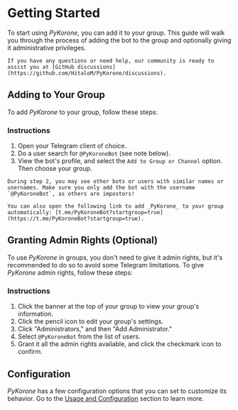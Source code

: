 # Getting Started

To start using _PyKorone_, you can add it to your group. This guide will walk you through the process of adding the bot to the group and optionally giving it administrative privileges.

```{note}
If you have any questions or need help, our community is ready to assist you at [GitHub discussions](https://github.com/HitaloM/PyKorone/discussions).
```

## Adding to Your Group

To add _PyKorone_ to your group, follow these steps:

### Instructions

1. Open your Telegram client of choice.
2. Do a user search for `@PyKoroneBot` (see note below).
3. View the bot's profile, and select the `Add to Group or Channel` option. Then choose your group.

```{attention}
During step 2, you may see other bots or users with similar names or usernames. Make sure you only add the bot with the username `@PyKoroneBot`, as others are imposters!
```

```{seealso}
You can also open the following link to add _PyKorone_ to your group automatically: [t.me/PyKoroneBot?startgroup=true](https://t.me/PyKoroneBot?startgroup=true).
```

## Granting Admin Rights (Optional)

To use _PyKorone_ in groups, you don't need to give it admin rights, but it's recommended to do so to avoid some Telegram limitations. To give _PyKorone_ admin rights, follow these steps:

### Instructions

1. Click the banner at the top of your group to view your group's information.
2. Click the pencil icon to edit your group's settings.
3. Click "Administrators," and then "Add Administrator."
4. Select `@PyKoroneBot` from the list of users.
5. Grant it all the admin rights available, and click the checkmark icon to confirm.

## Configuration

_PyKorone_ has a few configuration options that you can set to customize its behavior. Go to the [Usage and Configuration](/usage_and_configuration/index) section to learn more.
